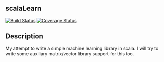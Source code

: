 scalaLearn
-----------
[![Build Status](https://travis-ci.org/ssarangi/scalaLearn.svg?branch=master)](https://travis-ci.org/ssarangi/scalaLearn)
[![Coverage Status](https://coveralls.io/repos/ssarangi/scalaLearn/badge.svg?branch=master&service=github)](https://coveralls.io/github/ssarangi/scalaLearn?branch=master)

Description
-----------
My attempt to write a simple machine learning library in scala. I will try to write some auxiliary matrix/vector library support for this too.
